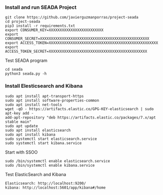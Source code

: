 ### Install and run SEADA Project
```
git clone https://github.com/javierguzmanporras/project-seada
cd project-seada
pip3 install -r requirements.txt
export CONSUMER_KEY=XXXXXXXXXXXXXXXXXXXXXXXXX
export CONSUMER_SECRET=XXXXXXXXXXXXXXXXXXXXXXXXXXXXXXXXXXXXXXXXXXXXXXXXXX
export ACCESS_TOKEN=XXXXXXXXXXXXXXXXXXXXXXXXXXXXXXXXXXXXXXXXXXXXXXXXXX
export ACCESS_TOKEN_SECRET=XXXXXXXXXXXXXXXXXXXXXXXXXXXXXXXXXXXXXXXXXXXXX
```

Test SEADA program
```
cd seada
python3 seada.py -h
```

### Install Elesticsearch and Kibana
```
sudo apt install apt-transport-https
sudo apt install software-properties-common
sudo apt install net-tools
wget -qO - https://artifacts.elastic.co/GPG-KEY-elasticsearch | sudo apt-key add -
add-apt-repository "deb https://artifacts.elastic.co/packages/7.x/apt stable main"
sudo apt update
sudo apt install elasticsearch
sudo apt install kibana
sudo systemctl start elasticsearch.service
sudo systemctl start kibana.service
```

Start with SSOO
```
sudo /bin/systemctl enable elasticsearch.service
sudo /bin/systemctl enable kibana.service
```

Test ElasticSearch and Kibana
```
Elasticsearch: http://localhost:9200/
kibana: http://localhost:5601/app/kibana#/home
```



